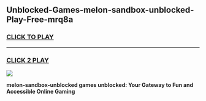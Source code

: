 
## Unblocked-Games-melon-sandbox-unblocked-Play-Free-mrq8a
<h3>
<a href="https://premium76.site?title=melon-sandbox-unblocked&ref=23A">CLICK TO PLAY</a></h3>
<hr>

<h3>
<a href="https://premium76.site?title=melon-sandbox-unblocked&ref=23A">CLICK 2 PLAY</a>
  
</h3>

<a href="https://premium76.site?title=melon-sandbox-unblocked&ref=23A"><img src="https://clearcache.store/games.png"></a>


**melon-sandbox-unblocked games unblocked: Your Gateway to Fun and Accessible Online Gaming**
